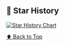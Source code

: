 ## 🌟 Star History

[![Star History Chart](https://api.star-history.com/svg?repos=zhangheli/awesome-doubao-images&type=Date)](https://www.star-history.com/#zhangheli/awesome-doubao-images&Date)

[⬆️ Back to Top](#readme-top)
